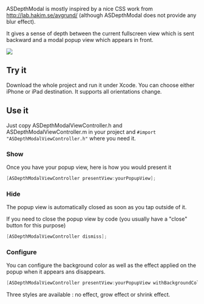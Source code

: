 ASDepthModal is mostly inspired by a nice CSS work from http://lab.hakim.se/avgrund/ (although ASDepthModal does not provide any blur effect).

It gives a sense of depth between the current fullscreen view which is sent backward and a modal popup view which appears in front.

![](https://github.com/autresphere/ASDepthModal/raw/master/Screenshots/iPhoneVideo.gif)

## Try it
Download the whole project and run it under Xcode. You can choose either iPhone or iPad destination.
It supports all orientations change.

## Use it
Just copy ASDepthModalViewController.h and ASDepthModalViewController.m in your project and `#import "ASDepthModalViewController.h"` where you need it.

### Show
Once you have your popup view, here is how you would present it
``` objective-c
[ASDepthModalViewController presentView:yourPopupView];
```
    
### Hide
The popup view is automatically closed as soon as you tap outside of it.

If you need to close the popup view by code (you usually have a "close" button for this purpose)
``` objective-c
[ASDepthModalViewController dismiss];
```

### Configure
You can configure the background color as well as the effect applied on the popup when it appears ans disappears.

``` objective-c
[ASDepthModalViewController presentView:yourPopupView withBackgroundColor:color popupAnimationStyle:style];
```
Three styles are available : no effect, grow effect or shrink effect. 
